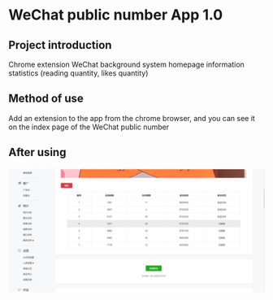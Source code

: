 # WeChat public number App 1.0
## Project introduction
Chrome extension
WeChat background system homepage information statistics (reading quantity, likes quantity)
## Method of use
Add an extension to the app from the chrome browser, and you can see it on the index page of the WeChat public number
## After using
![Image text](https://raw.githubusercontent.com/AliceBabyNana/WeChat-public-number-App/master/Demo/afterusing.jpg)
